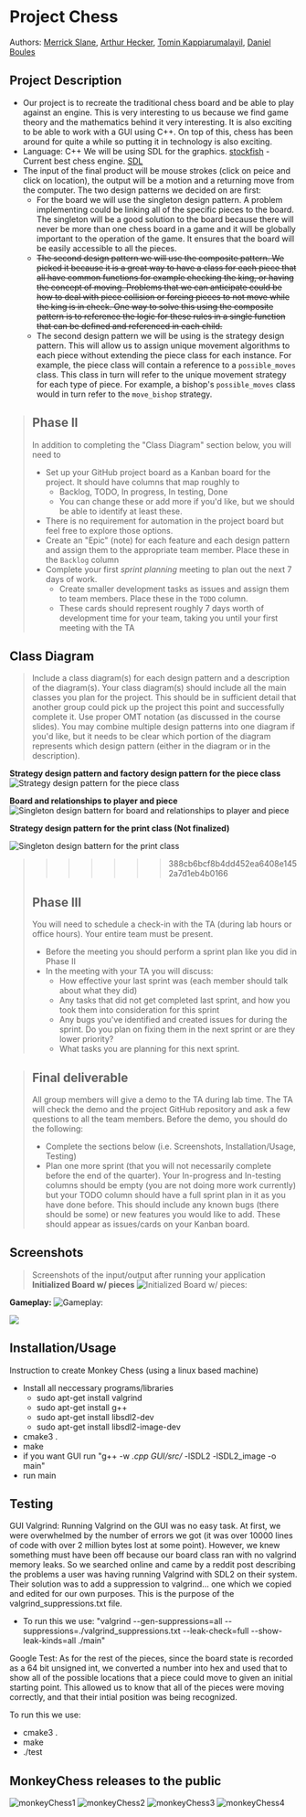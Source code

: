  


# Project Chess
 
 Authors: 
[Merrick Slane](https://github.com/meslane), 
[Arthur Hecker](https://github.com/aheck004), 
[Tomin Kappiarumalayil](https://github.com/tominkapp), 
[Daniel Boules](https://github.com/dcboules)
 
## Project Description
- Our project is to recreate the traditional chess board and be able to play against an engine. This is very interesting to us because we find game theory and the mathematics behind it very interesting. It is also exciting to be able to work with a GUI using C++. On top of this, chess has been around for quite a while so putting it in technology is also exciting.
- Language: C++  We will be using SDL for the graphics.
     [stockfish](https://stockfishchess.org/) - Current best chess engine.
     [SDL](https://www.libsdl.org/)
- The input of the final product will be mouse strokes (click on peice and click on location), the output will be a motion and a returning move from the computer.
The two design patterns we decided on are first:
     * For the board we will use the singleton design pattern. A problem implementing could be linking all of the specific pieces to the board. The singleton will be a good solution to the board because there will never be more than one chess board in a game and it will be globally important to the operation of the game. It ensures that the board will be easily accessible to all the pieces.
     * ~~The second design pattern we will use the composite pattern. We picked it because it is a great way to have a class for each piece that all have common functions for example checking the king, or having the concept of moving. Problems that we can anticipate could be how to deal with piece collision or forcing pieces to not move while the king is in check. One way to solve this using the composite pattern is to reference the logic for these rules in a single function that can be defined and referenced in each child.~~  
     * The second design pattern we will be using is the strategy design pattern. This will allow us to assign unique movement algorithms to each piece without extending the piece class for each instance. For example, the piece class will contain a reference to a `possible_moves` class. This class in turn will refer to the unique movement strategy for each type of piece. For example, a bishop's `possible_moves` class would in turn refer to the `move_bishop` strategy.

     
 > ## Phase II
 > In addition to completing the "Class Diagram" section below, you will need to 
 > * Set up your GitHub project board as a Kanban board for the project. It should have columns that map roughly to 
 >   * Backlog, TODO, In progress, In testing, Done
 >   * You can change these or add more if you'd like, but we should be able to identify at least these.
 > * There is no requirement for automation in the project board but feel free to explore those options.
 > * Create an "Epic" (note) for each feature and each design pattern and assign them to the appropriate team member. Place these in the `Backlog` column
 > * Complete your first *sprint planning* meeting to plan out the next 7 days of work.
 >   * Create smaller development tasks as issues and assign them to team members. Place these in the `TODO` column.
 >   * These cards should represent roughly 7 days worth of development time for your team, taking you until your first meeting with the TA
## Class Diagram
 > Include a class diagram(s) for each design pattern and a description of the diagram(s). Your class diagram(s) should include all the main classes you plan for the project. This should be in sufficient detail that another group could pick up the project this point and successfully complete it. Use proper OMT notation (as discussed in the course slides). You may combine multiple design patterns into one diagram if you'd like, but it needs to be clear which portion of the diagram represents which design pattern (either in the diagram or in the description). 
 
 **Strategy design pattern and factory design pattern for the piece class**
  ![Strategy design pattern for the piece class](./images/strategyOMT.png)
  
  **Board and relationships to player and piece**
  ![Singleton design battern for board and relationships to player and piece](./images/OMT2.png)
  
   **Strategy design pattern for the print class (Not finalized)**
   
   ![Singleton design battern for the print class](./images/printOMT.png)
 
>>>>>>> 388cb6bcf8b4dd452ea6408e1452a7d1eb4b0166
 > ## Phase III
 > You will need to schedule a check-in with the TA (during lab hours or office hours). Your entire team must be present. 
 > * Before the meeting you should perform a sprint plan like you did in Phase II
 > * In the meeting with your TA you will discuss: 
 >   - How effective your last sprint was (each member should talk about what they did)
 >   - Any tasks that did not get completed last sprint, and how you took them into consideration for this sprint
 >   - Any bugs you've identified and created issues for during the sprint. Do you plan on fixing them in the next sprint or are they lower priority?
 >   - What tasks you are planning for this next sprint.

 > ## Final deliverable
 > All group members will give a demo to the TA during lab time. The TA will check the demo and the project GitHub repository and ask a few questions to all the team members. 
 > Before the demo, you should do the following:
 > * Complete the sections below (i.e. Screenshots, Installation/Usage, Testing)
 > * Plan one more sprint (that you will not necessarily complete before the end of the quarter). Your In-progress and In-testing columns should be empty (you are not doing more work currently) but your TODO column should have a full sprint plan in it as you have done before. This should include any known bugs (there should be some) or new features you would like to add. These should appear as issues/cards on your Kanban board. 
 
 ## Screenshots
 > Screenshots of the input/output after running your application
 **Initialized Board w/ pieces**
  ![Initialized Board w/ pieces:](./images/screenshot1.png)
  
  **Gameplay:**
  ![Gameplay:](./images/screenshot2.png)
  
  ![](./images/screenshot3.png)
  
 ## Installation/Usage

Instruction to create Monkey Chess (using a linux based machine)
* Install all neccessary programs/libraries
  * sudo apt-get install valgrind
  * sudo apt-get install g++
  * sudo apt-get install libsdl2-dev
  * sudo apt-get install libsdl2-image-dev
* cmake3 .
* make
* if you want GUI run "g++ -w *.cpp GUI/src/* -lSDL2 -lSDL2_image -o main" 
* run main

 ## Testing
 
GUI Valgrind:
  Running Valgrind on the GUI was no easy task. At first, we were overwhelmed by the number of errors we got (it was over 10000 lines of code with over 2 million bytes lost at some point). However, we knew something must have been off because our board class ran with no valgrind memory leaks. So we searched online and came by a reddit post describing the problems a user was having running Valgrind with SDL2 on their system. Their solution was to add a suppression to valgrind... one which we copied and edited for our own purposes. This is the purpose of the valgrind_suppressions.txt file.

* To run this we use: "valgrind --gen-suppressions=all --suppressions=./valgrind_suppressions.txt --leak-check=full --show-leak-kinds=all ./main"

Google Test:
  As for the rest of the pieces, since the board state is recorded as a 64 bit unsigned int, we converted a number into hex and used that to show all of the possible locations that a piece could move to given an initial starting point. This allowed us to know that all of the pieces were moving correctly, and that their intial position was being recognized.

To run this we use: 
  * cmake3 .
  * make
  * ./test

 ## MonkeyChess releases to the public
 ![monkeyChess1](./images/monkeyChess1.png)
 ![monkeyChess2](./images/monkeyChess2.png)
 ![monkeyChess3](./images/monkeyChess3.jpg)
 ![monkeyChess4](./images/monkeyChess4.png)
 
